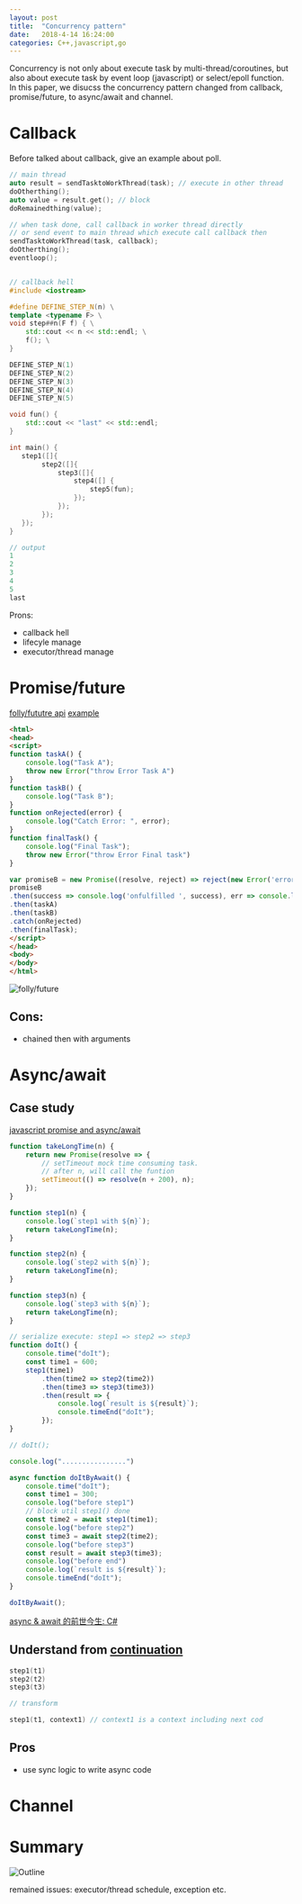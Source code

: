```yaml
---
layout: post
title:  "Concurrency pattern"
date:   2018-4-14 16:24:00
categories: C++,javascript,go
---
```


Concurrency is not only about execute task by multi-thread/coroutines, but also about execute task by event loop (javascript) or select/epoll function. In this paper, we disucss the concurrency pattern changed from callback, promise/future, to async/await and channel.

# Callback
Before talked about callback, give an example about poll.
```C++
// main thread
auto result = sendTasktoWorkThread(task); // execute in other thread
doOtherthing();
auto value = result.get(); // block
doRemainedthing(value);
```

```C++
// when task done, call callback in worker thread directly
// or send event to main thread which execute call callback then 
sendTasktoWorkThread(task, callback); 
doOtherthing();
eventloop();


// callback hell
#include <iostream>

#define DEFINE_STEP_N(n) \
template <typename F> \
void step##n(F f) { \
    std::cout << n << std::endl; \
    f(); \
}

DEFINE_STEP_N(1)
DEFINE_STEP_N(2)
DEFINE_STEP_N(3)
DEFINE_STEP_N(4)
DEFINE_STEP_N(5)

void fun() {
    std::cout << "last" << std::endl;
}

int main() {
   step1([]{
        step2([]{
            step3([]{
                step4([] {
                    step5(fun);
                });
            });
        });
   });
}

// output
1
2
3
4
5
last 
```

Prons:
- callback hell
- lifecyle manage
- executor/thread manage


# Promise/future
[folly/fututre api](https://github.com/facebook/folly/blob/master/folly/futures/Future.h) 
[example](https://www.oschina.net/translate/futures-for-c-11-at-facebook)

```html
<html>
<head> 
<script>
function taskA() {
    console.log("Task A");
    throw new Error("throw Error Task A")
}
function taskB() {
    console.log("Task B");
}
function onRejected(error) {
    console.log("Catch Error: ", error);
}
function finalTask() {
    console.log("Final Task");
    throw new Error("throw Error Final task")
}

var promiseB = new Promise((resolve, reject) => reject(new Error('error msg')))
promiseB
.then(success => console.log('onfulfilled ', success), err => console.log('onRejected ', err))
.then(taskA)
.then(taskB)
.catch(onRejected)
.then(finalTask);
</script>
</head>
<body>
</body>
</html>
```

![folly/future](https://github.com/pzhp/pzhp.github.io/blob/master/images/promise_future.png)

## Cons:
- chained then with arguments

# Async/await
## Case study
[javascript promise and async/await](https://segmentfault.com/a/1190000007535316)
```javascript
function takeLongTime(n) {
    return new Promise(resolve => {
        // setTimeout mock time consuming task.
        // after n, will call the funtion
        setTimeout(() => resolve(n + 200), n);
    });
}

function step1(n) {
    console.log(`step1 with ${n}`);
    return takeLongTime(n);
}

function step2(n) {
    console.log(`step2 with ${n}`);
    return takeLongTime(n);
}

function step3(n) {
    console.log(`step3 with ${n}`);
    return takeLongTime(n);
}

// serialize execute: step1 => step2 => step3 
function doIt() {
    console.time("doIt");
    const time1 = 600;
    step1(time1)
        .then(time2 => step2(time2))
        .then(time3 => step3(time3))
        .then(result => {
            console.log(`result is ${result}`);
            console.timeEnd("doIt");
        });
}

// doIt();

console.log("................")

async function doItByAwait() {
    console.time("doIt");
    const time1 = 300;
	console.log("before step1")
    // block util step1() done
    const time2 = await step1(time1);
	console.log("before step2")
    const time3 = await step2(time2);
	console.log("before step3")
    const result = await step3(time3);
	console.log("before end")
    console.log(`result is ${result}`);
    console.timeEnd("doIt");
}

doItByAwait();
```
[async & await 的前世今生: C#](https://www.cnblogs.com/qixuejia/p/5740508.html)

## Understand from [continuation](https://en.wikipedia.org/wiki/Continuation)
```c++
step1(t1)
step2(t2)
step3(t3)

// transform

step1(t1, context1) // context1 is a context including next cod

```
## Pros
- use sync logic to write async code

# Channel

# Summary
![Outline](https://github.com/pzhp/pzhp.github.io/blob/master/images/concurrency_pattern.png)

remained issues: executor/thread schedule, exception etc.



